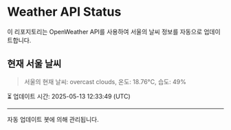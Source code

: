 
# Weather API Status

이 리포지토리는 OpenWeather API를 사용하여 서울의 날씨 정보를 자동으로 업데이트합니다.

## 현재 서울 날씨
> 서울의 현재 날씨: overcast clouds, 온도: 18.76°C, 습도: 49%

⏳ 업데이트 시간: 2025-05-13 12:33:49 (UTC)

---
자동 업데이트 봇에 의해 관리됩니다.
